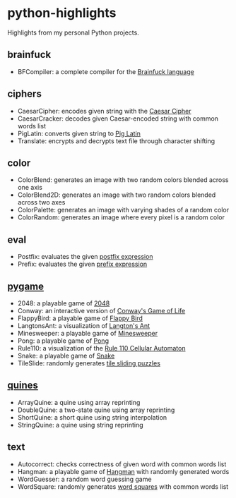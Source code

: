 # python-highlights
Highlights from my personal Python projects.

## brainfuck
- BFCompiler: a complete compiler for the [Brainfuck language](https://en.wikipedia.org/wiki/Brainfuck)

## ciphers
- CaesarCipher: encodes given string with the [Caesar Cipher](https://en.wikipedia.org/wiki/Caesar_cipher)
- CaesarCracker: decodes given Caesar-encoded string with common words list
- PigLatin: converts given string to [Pig Latin](https://en.wikipedia.org/wiki/Pig_Latin)
- Translate: encrypts and decrypts text file through character shifting

## color
- ColorBlend: generates an image with two random colors blended across one axis
- ColorBlend2D: generates an image with two random colors blended across two axes
- ColorPalette: generates an image with varying shades of a random color
- ColorRandom: generates an image where every pixel is a random color

## eval
- Postfix: evaluates the given [postfix expression](https://en.wikipedia.org/wiki/Reverse_Polish_notation)
- Prefix: evaluates the given [prefix expression](https://en.wikipedia.org/wiki/Polish_notation)

## [pygame](https://en.wikipedia.org/wiki/Pygame)
- 2048: a playable game of [2048](https://en.wikipedia.org/wiki/2048_(video_game))
- Conway: an interactive version of [Conway's Game of Life](https://en.wikipedia.org/wiki/Conway%27s_Game_of_Life)
- FlappyBird: a playable game of [Flappy Bird](https://en.wikipedia.org/wiki/Flappy_Bird)
- LangtonsAnt: a visualization of [Langton's Ant](https://en.wikipedia.org/wiki/Langton%27s_ant)
- Minesweeper: a playable game of [Minesweeper](https://en.wikipedia.org/wiki/Minesweeper_(video_game))
- Pong: a playable game of [Pong](https://en.wikipedia.org/wiki/Pong)
- Rule110: a visualization of the [Rule 110 Cellular Automaton](https://en.wikipedia.org/wiki/Rule_110)
- Snake: a playable game of [Snake](https://en.wikipedia.org/wiki/Snake_(video_game_genre))
- TileSlide: randomly generates [tile sliding puzzles](https://en.wikipedia.org/wiki/Sliding_puzzle)

## [quines](https://en.wikipedia.org/wiki/Quine_(computing))
- ArrayQuine: a quine using array reprinting
- DoubleQuine: a two-state quine using array reprinting
- ShortQuine: a short quine using string interpolation
- StringQuine: a quine using string reprinting

## text
- Autocorrect: checks correctness of given word with common words list
- Hangman: a playable game of [Hangman](https://en.wikipedia.org/wiki/Hangman_(game)) with randomly generated words
- WordGuesser: a random word guessing game
- WordSquare: randomly generates [word squares](https://en.wikipedia.org/wiki/Word_square) with common words list
